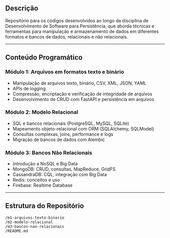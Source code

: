 ## Descrição

Repositório para os códigos desenvolvidos ao longo da disciplina de Desenvolvimento de Software para Persistência, que aborda técnicas e ferramentas para manipulação e armazenamento de dados em diferentes formatos e bancos de dados, relacionais e não relacionais.

---

## Conteúdo Programático 

### Módulo 1: Arquivos em formatos texto e binário  
- Manipulação de arquivos texto, binário, CSV, XML, JSON, YAML  
- APIs de logging  
- Compressão, encriptação e verificação de integridade de arquivos  
- Desenvolvimento de CRUD com FastAPI e persistência em arquivos

### Módulo 2: Modelo Relacional  
- SQL e bancos relacionais (PostgreSQL, MySQL, SQLite)  
- Mapeamento objeto-relacional com ORM (SQLAlchemy, SQLModel)  
- Consultas complexas, joins, performance e logs  
- Migração de bancos de dados com Alembic

### Módulo 3: Bancos Não Relacionais  
- Introdução a NoSQL e Big Data  
- MongoDB: CRUD, consultas, MapReduce, GridFS  
- CassandraDB: CQL, integração com Big Data  
- Redis: conceitos e uso  
- Firebase: Realtime Database

---

## Estrutura do Repositório

```plaintext
/m1-arquivos-texto-binario
/m2-modelo-relacional
/m3-bancos-nao-relacionais
/README.md
